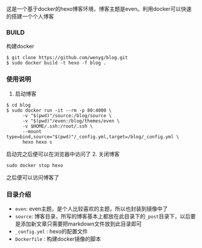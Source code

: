 这是一个基于docker的hexo博客环境，博客主题是even。利用docker可以快速的搭建一个个人博客 
### BUILD
构建docker
```
$ git clone https://github.com/wenyg/blog.git
$ sudo docker build -t hexo -f blog .
```
### 使用说明
1. 启动博客
```
$ cd blog
$ sudo docker run -it --rm -p 80:4000 \
      -v "$(pwd)"/source:/blog/source \
      -v "$(pwd)"/even:/blog/themes/even \
      -v $HOME/.ssh:/root/.ssh \
      --mount type=bind,source="$(pwd)"/_config.yml,target=/blog/_config.yml \
      hexo hexo s
```
启动完之后便可以在浏览器中访问了
2. 关闭博客
```
sudo docker stop hexo 
```
之后便可以访问博客了
### 目录介绍
- `even`: even主题，是个人比较喜欢的主题，所以也封装到镜像中了
- `source`: 博客目录，所写的博客基本上都放在此目录下的`_post`目录下，以后要是添加新文章只需要把markdown文件放到此目录即可
- `_config.yml` : hexo的配置文件
- `Dockerfile` : 构建docker镜像的脚本